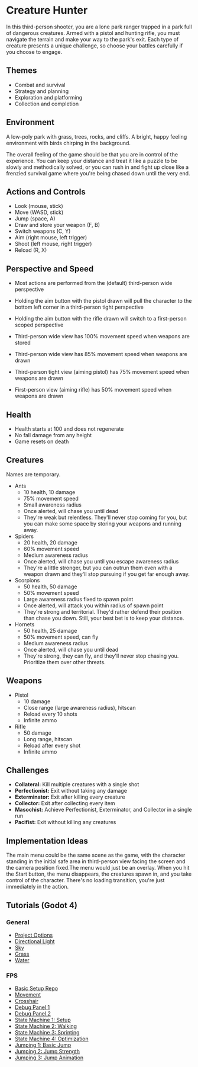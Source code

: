 # Creature Hunter

In this third-person shooter, you are a lone park ranger trapped in a park full of dangerous creatures. Armed with a pistol and hunting rifle, you must navigate the terrain and make your way to the park's exit. Each type of creature presents a unique challenge, so choose your battles carefully if you choose to engage.

## Themes

- Combat and survival
- Strategy and planning
- Exploration and platforming
- Collection and completion

## Environment

A low-poly park with grass, trees, rocks, and cliffs. A bright, happy feeling environment with birds chirping in the background.

The overall feeling of the game should be that you are in control of the experience. You can keep your distance and treat it like a puzzle to be slowly and methodically solved, or you can rush in and fight up close like a frenzied survival game where you're being chased down until the very end.

## Actions and Controls

- Look (mouse, stick)
- Move (WASD, stick)
- Jump (space, A)
- Draw and store your weapon (F, B)
- Switch weapons (C, Y)
- Aim (right mouse, left trigger)
- Shoot (left mouse, right trigger)
- Reload (R, X)

## Perspective and Speed

- Most actions are performed from the (default) third-person wide perspective
- Holding the aim button with the pistol drawn will pull the character to the bottom left corner in a third-person tight perspective
- Holding the aim button with the rifle drawn will switch to a first-person scoped perspective

- Third-person wide view has 100% movement speed when weapons are stored
- Third-person wide view has 85% movement speed when weapons are drawn
- Third-person tight view (aiming pistol) has 75% movement speed when weapons are drawn
- First-person view (aiming rifle) has 50% movement speed when weapons are drawn

## Health

- Health starts at 100 and does not regenerate
- No fall damage from any height
- Game resets on death

## Creatures

Names are temporary.

- Ants
  - 10 health, 10 damage
  - 75% movement speed
  - Small awareness radius
  - Once alerted, will chase you until dead
  - They're weak but relentless. They'll never stop coming for you, but you can make some space by storing your weapons and running away.
- Spiders
  - 20 health, 20 damage
  - 60% movement speed
  - Medium awareness radius
  - Once alerted, will chase you until you escape awareness radius
  - They're a little stronger, but you can outrun them even with a weapon drawn and they'll stop pursuing if you get far enough away.
- Scorpions
  - 50 health, 50 damage
  - 50% movement speed
  - Large awareness radius fixed to spawn point
  - Once alerted, will attack you within radius of spawn point
  - They're strong and territorial. They'd rather defend their position than chase you down. Still, your best bet is to keep your distance.
- Hornets
  - 50 health, 25 damage
  - 50% movement speed, can fly
  - Medium awareness radius
  - Once alerted, will chase you until dead
  - They're strong, they can fly, and they'll never stop chasing you. Prioritize them over other threats.

## Weapons

- Pistol
  - 10 damage
  - Close range (large awareness radius), hitscan
  - Reload every 10 shots
  - Infinite ammo
- Rifle
  - 50 damage
  - Long range, hitscan
  - Reload after every shot
  - Infinite ammo

## Challenges

- **Collateral:** Kill multiple creatures with a single shot
- **Perfectionist:** Exit without taking any damage
- **Exterminator:** Exit after killing every creature
- **Collector:** Exit after collecting every item
- **Masochist:** Achieve Perfectionist, Exterminator, and Collector in a single run
- **Pacifist:** Exit without killing any creatures

## Implementation Ideas

The main menu could be the same scene as the game, with the character standing in the initial safe area in third-person view facing the screen and the camera position fixed.The menu would just be an overlay. When you hit the Start button, the menu disappears, the creatures spawn in, and you take control of the character. There's no loading transition, you're just immediately in the action.

## Tutorials (Godot 4)

### General

- [Project Options](https://www.youtube.com/watch?v=3iGHpha-DmE)
- [Directional Light](https://www.youtube.com/watch?v=ogtDKlTnnqo)
- [Sky](https://www.youtube.com/watch?v=SzNmHPr4vf8)
- [Grass](https://www.youtube.com/watch?v=3ftcGTp-Se8)
- [Water](https://www.youtube.com/watch?v=7L6ZUYj1hs8)

### FPS

- [Basic Setup Repo](https://github.com/StayAtHomeDev-Git/FPS-Godot-Basic-Setup/tree/main)
- [Movement](https://www.youtube.com/watch?v=N-jh8qc8tJs)
- [Crosshair](https://www.youtube.com/watch?v=B-PvZgVdU4o)
- [Debug Panel 1](https://www.youtube.com/watch?v=aRiwRgJC1K4)
- [Debug Panel 2](https://www.youtube.com/watch?v=P-Owt8ifC-s)
- [State Machine 1: Setup](https://www.youtube.com/watch?v=VtJXqRsFezY)
- [State Machine 2: Walking](https://www.youtube.com/watch?v=BxBmHNh4j10)
- [State Machine 3: Sprinting](https://www.youtube.com/watch?v=GcQTw0IqF4U)
- [State Machine 4: Optimization](https://www.youtube.com/watch?v=_sVXjXLK74o)
- [Jumping 1: Basic Jump](https://www.youtube.com/watch?v=4HI_iOM5LfI)
- [Jumping 2: Jump Strength](https://www.youtube.com/watch?v=4Fwp7A6eiQg)
- [Jumping 3: Jump Animation](https://www.youtube.com/watch?v=dtBdJzSQ4FY)
